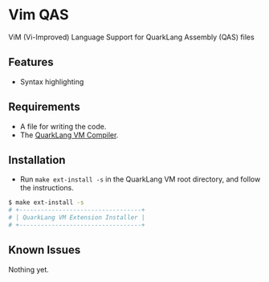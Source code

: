 # Vim QAS

ViM (Vi-Improved) Language Support for QuarkLang Assembly (QAS) files

## Features

- Syntax highlighting

<!-- - Code completion -->
<!-- - Linter -->
<!-- - Easy Compilation/Execution -->

## Requirements

- A file for writing the code.
- The [QuarkLang VM Compiler](https://github.com/Sid110307/quarklang-vm).

## Installation

- Run `make ext-install -s` in the QuarkLang VM root directory, and follow the instructions.

```sh
$ make ext-install -s
# +----------------------------------+
# | QuarkLang VM Extension Installer |
# +----------------------------------+
```

## Known Issues

Nothing yet.
